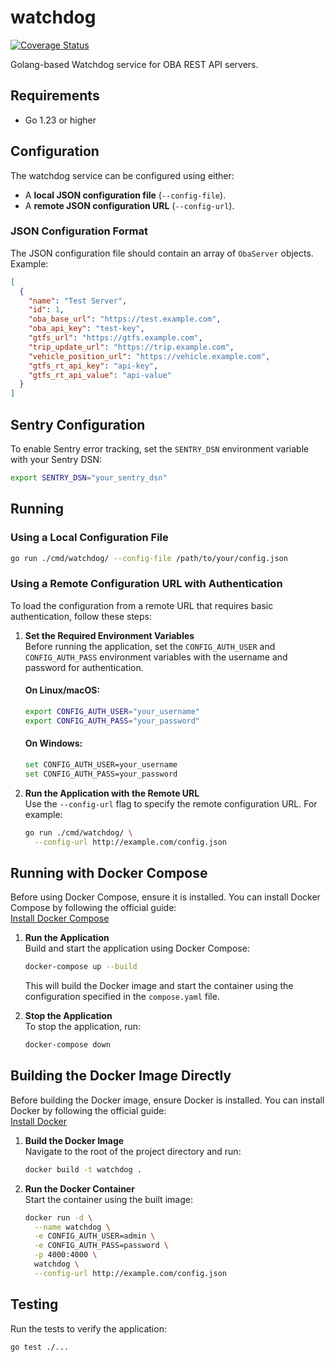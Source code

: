 # watchdog

[![Coverage Status](https://coveralls.io/repos/github/OneBusAway/watchdog/badge.svg?branch=main)](https://coveralls.io/github/OneBusAway/watchdog?branch=main)

Golang-based Watchdog service for OBA REST API servers.

## Requirements

- Go 1.23 or higher


## Configuration

The watchdog service can be configured using either:
- A **local JSON configuration file** (`--config-file`).
- A **remote JSON configuration URL** (`--config-url`).

### JSON Configuration Format

The JSON configuration file should contain an array of `ObaServer` objects. Example:

```json
[
  {
    "name": "Test Server",
    "id": 1,
    "oba_base_url": "https://test.example.com",
    "oba_api_key": "test-key",
    "gtfs_url": "https://gtfs.example.com",
    "trip_update_url": "https://trip.example.com",
    "vehicle_position_url": "https://vehicle.example.com",
    "gtfs_rt_api_key": "api-key",
    "gtfs_rt_api_value": "api-value"
  }
]
```

## Sentry Configuration

To enable Sentry error tracking, set the `SENTRY_DSN` environment variable with your Sentry DSN:

```sh
export SENTRY_DSN="your_sentry_dsn"
```

## Running

### Using a Local Configuration File

```bash
go run ./cmd/watchdog/ --config-file /path/to/your/config.json
```

### Using a Remote Configuration URL with Authentication

To load the configuration from a remote URL that requires basic authentication, follow these steps:

1. **Set the Required Environment Variables**  
   Before running the application, set the `CONFIG_AUTH_USER` and `CONFIG_AUTH_PASS` environment variables with the username and password for authentication.

   #### On Linux/macOS:

   ```bash
   export CONFIG_AUTH_USER="your_username"
   export CONFIG_AUTH_PASS="your_password"
   ```

   #### On Windows:

   ```bash
   set CONFIG_AUTH_USER=your_username
   set CONFIG_AUTH_PASS=your_password
   ```

2. **Run the Application with the Remote URL**  
   Use the `--config-url` flag to specify the remote configuration URL. For example:

   ```bash
   go run ./cmd/watchdog/ \
     --config-url http://example.com/config.json
   ```

## Running with Docker Compose

Before using Docker Compose, ensure it is installed. You can install Docker Compose by following the official guide:  
[Install Docker Compose](https://docs.docker.com/compose/install/)

1. **Run the Application**  
   Build and start the application using Docker Compose:

   ```bash
   docker-compose up --build
   ```

   This will build the Docker image and start the container using the configuration specified in the `compose.yaml` file.

2. **Stop the Application**  
   To stop the application, run:

   ```bash
   docker-compose down
   ```

## Building the Docker Image Directly

Before building the Docker image, ensure Docker is installed. You can install Docker by following the official guide:  
[Install Docker](https://docs.docker.com/get-docker/)

1. **Build the Docker Image**  
   Navigate to the root of the project directory and run:

   ```bash
   docker build -t watchdog .
   ```

2. **Run the Docker Container**  
   Start the container using the built image:

   ```bash
   docker run -d \
     --name watchdog \
     -e CONFIG_AUTH_USER=admin \
     -e CONFIG_AUTH_PASS=password \
     -p 4000:4000 \
     watchdog \
     --config-url http://example.com/config.json
   ```

## Testing

Run the tests to verify the application:

```bash
go test ./...
```
